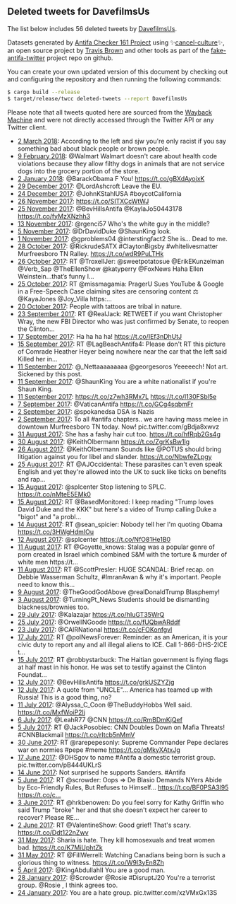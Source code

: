 ## Deleted tweets for DavefilmsUs

The list below includes 56 deleted tweets by
[DavefilmsUs](https://twitter.com/DavefilmsUs).



Datasets generated by [Antifa Checker 161 Project](https://twitter.com/antifacheck161) using ✨[cancel-culture](https://github.com/travisbrown/cancel-culture)✨, an open source project by 
[Travis Brown](https://twitter.com/travisbrown) and other tools as part of the 
[fake-antifa-twitter](https://github.com/antifacheck161/fake-antifa-twitter) project repo on github.

You can create your own updated version of this document by checking out and configuring the
repository and then running the following commands:

```bash
$ cargo build --release
$ target/release/twcc deleted-tweets --report DavefilmsUs
```

Please note that all tweets quoted here are sourced from the
[Wayback Machine](https://web.archive.org) and were not directly accessed through the Twitter API or
any Twitter client.

* [ 2 March 2018](https://web.archive.org/web/20220517214042/https://twitter.com/DavefilmsUs/status/969693762506182656): According to the left and sjw you're only racist if you say something bad about black people or brown people. <!--969693762506182656-->
* [ 9 February 2018](https://web.archive.org/web/20180209013147/https://twitter.com/DavefilmsUs/status/961774597740859392): @Walmart Walmart doesn't care about health code violations because they allow filthy dogs in animals that are not service dogs into the grocery portion of the store. <!--961774597740859392-->
* [ 2 January 2018](https://web.archive.org/web/20180102202707/https://twitter.com/DavefilmsUs/status/948289574815625218): @BarackObama F You! https://t.co/gBXdAyojxK <!--948289574815625218-->
* [29 December 2017](https://web.archive.org/web/20171229215641/https://twitter.com/DavefilmsUs/status/946862563559657472): @LordAshcroft Leave the EU. <!--946862563559657472-->
* [24 December 2017](https://web.archive.org/web/20171224185027/https://twitter.com/DavefilmsUs/status/945003757070356480): @JohnKStahlUSA #boycotCalifornia <!--945003757070356480-->
* [26 November 2017](https://web.archive.org/web/20171126200806/https://twitter.com/DavefilmsUs/status/934876438074937344): https://t.co/SITXCcWtWJ <!--934876438074937344-->
* [25 November 2017](https://web.archive.org/web/20171125021908/https://twitter.com/DavefilmsUs/status/934245035973005312): @BevHillsAntifa @KaylaJo50443178  https://t.co/fyMzXNzhh3 <!--934245035973005312-->
* [13 November 2017](https://web.archive.org/web/20171113034422/https://twitter.com/DavefilmsUs/status/929917831252234241): @rgenci57 Who's the white guy in the middle? <!--929917831252234241-->
* [ 5 November 2017](https://web.archive.org/web/20171105042657/https://twitter.com/DavefilmsUs/status/927029444765736961): @DrDavidDuke @ShaunKing look. <!--927029444765736961-->
* [ 1 November 2017](https://web.archive.org/web/20171101173853/https://twitter.com/DavefilmsUs/status/925779189856337921): @gproblems04 @interstingfact2 She is... Dead to me. <!--925779189856337921-->
* [28 October 2017](https://web.archive.org/web/20171028000544/https://twitter.com/DavefilmsUs/status/924064604489244674): @RickrudeSATX #ClaytonBigsby #whitelivesmatter  Murfreesboro TN Ralley. https://t.co/wdR9PuLTHk <!--924064604489244674-->
* [26 October 2017](https://web.archive.org/web/20171026062147/https://twitter.com/DavefilmsUs/status/923434464872685568): RT @TroxellJer: @sweetpotatosue @ErikEKunzelman @Verb_Sap @TheEllenShow @katyperry @FoxNews   Haha Ellen Weinstein...that’s funny l…  <!--923434464872685568-->
* [25 October 2017](https://web.archive.org/web/20171025175936/https://twitter.com/DavefilmsUs/status/923247688321290241): RT @missmagamia: PragerU Sues YouTube &amp; Google in a  Free-Speech Case claiming sites are censoring content ⚖️ @KayaJones @Joy_Villa  https:… <!--923247688321290241-->
* [20 October 2017](https://web.archive.org/web/20171020183154/https://twitter.com/DavefilmsUs/status/921443877533503488): People with tattoos are tribal in nature. <!--921443877533503488-->
* [23 September 2017](https://web.archive.org/web/20170923012124/https://twitter.com/DavefilmsUs/status/911400071358533632): RT @RealJack: RETWEET if you want Christopher Wray, the new FBI Director who was just confirmed by Senate, to reopen the Clinton…  <!--911400071358533632-->
* [17 September 2017](https://web.archive.org/web/20170917034720/https://twitter.com/DavefilmsUs/status/909262469490790400): Ha ha ha ha! https://t.co/IEf3nDhUtJ <!--909262469490790400-->
* [15 September 2017](https://web.archive.org/web/20170915161119/https://twitter.com/DavefilmsUs/status/908724923279036417): RT @LagBeachAntifa4: Please don't RT this picture of Comrade Heather Heyer being nowhere near the car that the left said Killed her in…  <!--908724923279036417-->
* [11 September 2017](https://web.archive.org/web/20170911184928/https://twitter.com/DavefilmsUs/status/907315171563110400): @_Nettaaaaaaaaa @georgesoros Yeeeeech! Not art. Sickened by this post. <!--907315171563110400-->
* [11 September 2017](https://web.archive.org/web/20170911184648/https://twitter.com/DavefilmsUs/status/907314500508033024): @ShaunKing You are a white nationalist if you're Shaun King. <!--907314500508033024-->
* [11 September 2017](https://web.archive.org/web/20170911025950/https://twitter.com/DavefilmsUs/status/907076188505591808): https://t.co/z7wh3RMx7L https://t.co/l130FSbl5e <!--907076188505591808-->
* [ 7 September 2017](https://web.archive.org/web/20170907003916/https://twitter.com/DavefilmsUs/status/905591262295846912): @VaticanAntifa  https://t.co/GCg4sqbmFr <!--905591262295846912-->
* [ 2 September 2017](https://web.archive.org/web/20170902221338/https://twitter.com/DavefilmsUs/status/904105061030211584): @spokanedsa DSA is Nazis <!--904105061030211584-->
* [ 2 September 2017](https://web.archive.org/web/20190622161800/https://twitter.com/DavefilmsUs/status/904047370320609280): To all  #antifa  chapters.. we are having mass melee in downtown Murfreesboro TN today. Now! pic.twitter.com/gBdja8xwvz <!--904047370320609280-->
* [31 August 2017](https://web.archive.org/web/20170831045516/https://twitter.com/DavefilmsUs/status/903118971750187008): She has a fashy hair cut too. https://t.co/hfRqb2Gs4g <!--903118971750187008-->
* [30 August 2017](https://web.archive.org/web/20170830025838/https://twitter.com/DavefilmsUs/status/902727232149442563): @KeithOlbermann https://t.co/ZgrKsBw1lg <!--902727232149442563-->
* [26 August 2017](https://web.archive.org/web/20170826180304/https://twitter.com/DavefilmsUs/status/901505288796340225): @KeithOlbermann Sounds like @POTUS should bring litigation against you for libel and slander. https://t.co/NbwfeZLpgy <!--901505288796340225-->
* [25 August 2017](https://web.archive.org/web/20170825050037/https://twitter.com/DavefilmsUs/status/900945990940712960): RT @AJOccidental: These parasites can't even speak English and yet they're allowed into the UK to suck like ticks on benefits and rap…  <!--900945990940712960-->
* [15 August 2017](https://web.archive.org/web/20170815005710/https://twitter.com/DavefilmsUs/status/897260846061113349): @splcenter Stop listening to SPLC. https://t.co/nMteE5EMk0 <!--897260846061113349-->
* [15 August 2017](https://web.archive.org/web/20170815003350/https://twitter.com/DavefilmsUs/status/897254974043947009): RT @BasedMonitored: I keep reading "Trump loves David Duke and the KKK" but here's a video of Trump calling Duke a "bigot" and "a probl…  <!--897254974043947009-->
* [14 August 2017](https://web.archive.org/web/20170814002144/https://twitter.com/DavefilmsUs/status/896889541121814528): RT @sean_spicier: Nobody tell her I'm quoting Obama https://t.co/3HWgHdmIOu <!--896889541121814528-->
* [12 August 2017](https://web.archive.org/web/20170812232321/https://twitter.com/DavefilmsUs/status/896512460592746497): @splcenter  https://t.co/NfO81He1B0 <!--896512460592746497-->
* [11 August 2017](https://web.archive.org/web/20170811165716/https://twitter.com/DavefilmsUs/status/896052911674859520): RT @Goyette_knows: Stalag was a popular genre of porn created in Israel which combined S&amp;M with the torture &amp; murder of white men https://t… <!--896052911674859520-->
* [11 August 2017](https://web.archive.org/web/20170811020657/https://twitter.com/DavefilmsUs/status/895828856149606400): RT @ScottPresler: HUGE  SCANDAL: Brief recap. on Debbie Wasserman Schultz, #ImranAwan &amp; why it's important.  People need to know this…  <!--895828856149606400-->
* [ 9 August 2017](https://web.archive.org/web/20170809172622/https://twitter.com/DavefilmsUs/status/895335459198390272): @TheGoodGodAbove @realDonaldTrump Blasphemy! <!--895335459198390272-->
* [ 3 August 2017](https://web.archive.org/web/20170803192320/https://twitter.com/DavefilmsUs/status/893190567651422209): @TurningPt_News Students should be dismantling blackness/brownies too. <!--893190567651422209-->
* [29 July 2017](https://web.archive.org/web/20170729015000/https://twitter.com/DavefilmsUs/status/891113548314804225): @Kalazajar https://t.co/hIuGT35WrQ <!--891113548314804225-->
* [25 July 2017](https://web.archive.org/web/20170725195918/https://twitter.com/DavefilmsUs/status/889938128181628928): @OrwellNGoode  https://t.co/fUQbwARddf <!--889938128181628928-->
* [23 July 2017](https://web.archive.org/web/20170723052147/https://twitter.com/DavefilmsUs/status/888992518112673792): @CAIRNational  https://t.co/cFOKonfgvl <!--888992518112673792-->
* [17 July 2017](https://web.archive.org/web/20170717180723/https://twitter.com/DavefilmsUs/status/887010860501172224): RT @polNewsForever: Reminder: as an American, it is your civic duty to report any and all illegal aliens to ICE.  Call 1-866-DHS-2ICE t…  <!--887010860501172224-->
* [15 July 2017](https://web.archive.org/web/20170715053236/https://twitter.com/DavefilmsUs/status/886096137295470592): RT @robbystarbuck: The Haitian government is flying flags at half mast in his honor. He was set to testify against the Clinton Foundat…  <!--886096137295470592-->
* [12 July 2017](https://web.archive.org/web/20170712132533/https://twitter.com/DavefilmsUs/status/885127995480051712): @BevHillsAntifa  https://t.co/grkUSZYZjg <!--885127995480051712-->
* [12 July 2017](https://web.archive.org/web/20170712035904/https://twitter.com/DavefilmsUs/status/884985435293982723): A quote from "UNCLE"... America has teamed up with Russia! This is a good thing, no? <!--884985435293982723-->
* [11 July 2017](https://web.archive.org/web/20170711235718/https://twitter.com/DavefilmsUs/status/884924592699133952): @Alyssa_C_Coon @TheBuddyHobbs Well said. https://t.co/MxfWoiP2Ij <!--884924592699133952-->
* [ 6 July 2017](https://web.archive.org/web/20170706035555/https://twitter.com/DavefilmsUs/status/882810315343351810): @LeahR77 @CNN https://t.co/RmBDmKjQef <!--882810315343351810-->
* [ 5 July 2017](https://web.archive.org/web/20170705211702/https://twitter.com/DavefilmsUs/status/882709933074128896): RT @JackPosobiec: CNN Doubles Down on Mafia Threats! #CNNBlackmail https://t.co/rItcb5nMmV <!--882709933074128896-->
* [30 June 2017](https://web.archive.org/web/20170630212426/https://twitter.com/DavefilmsUs/status/880899856033861635): RT @rarepepesonly: Supreme Commander Pepe declares war on normies #pepe #meme https://t.co/qMkyXAtxJg <!--880899856033861635-->
* [17 June 2017](https://web.archive.org/web/20190623034755/https://twitter.com/DavefilmsUs/status/876140980646416386): @DHSgov  to name  #Antifa  a domestic terrorist group. pic.twitter.com/pB444UKLrS <!--876140980646416386-->
* [14 June 2017](https://web.archive.org/web/20190623040109/https://twitter.com/DavefilmsUs/status/875032103653711874): Not surprised he supports Sanders.  #Antifa <!--875032103653711874-->
* [ 5 June 2017](https://web.archive.org/web/20170605184326/https://twitter.com/DavefilmsUs/status/871799642425622529): RT @scrowder: Oops =&gt; De Blasio Demands NYers Abide by Eco-Friendly Rules, But Refuses to Himself... https://t.co/BF0PSA3l95 https://t.co/c… <!--871799642425622529-->
* [ 3 June 2017](https://web.archive.org/web/20170603011210/https://twitter.com/DavefilmsUs/status/870810306775265280): RT @hrkbenowen: Do you feel sorry for Kathy Griffin who said Trump "broke" her and that she doesn't expect her career to recover? Please RE… <!--870810306775265280-->
* [ 2 June 2017](https://web.archive.org/web/20170602191738/https://twitter.com/DavefilmsUs/status/870721085515472898): RT @ValentineShow: Good grief! That's scary. https://t.co/Ddt122nZwv <!--870721085515472898-->
* [31 May 2017](https://web.archive.org/web/20170531223240/https://twitter.com/DavefilmsUs/status/870045391533862912): Sharia is hate. They kill homosexuals and treat women bad. https://t.co/K7MiUphtZk <!--870045391533862912-->
* [31 May 2017](https://web.archive.org/web/20170531042321/https://twitter.com/DavefilmsUs/status/869771256006094848): RT @FillWerrell: Watching Canadians being born is such a glorious thing to witness. https://t.co/W9l3yEn8Zh <!--869771256006094848-->
* [ 5 April 2017](https://web.archive.org/web/20170405212442/https://twitter.com/DavefilmsUs/status/849734566701125633): @KingAbdullahII You are a good man. <!--849734566701125633-->
* [28 January 2017](https://web.archive.org/web/20190412011909/https://twitter.com/DavefilmsUs/status/825184240799215622): @Scrowder   @Rosie   #DisruptJ20  You're a terrorist group.  @Rosie  , I think agrees too. <!--825184240799215622-->
* [24 January 2017](https://web.archive.org/web/20191227202423/https://twitter.com/DavefilmsUs/status/823943292148711424): You are a hate group. pic.twitter.com/xzVMxGx13S <!--823943292148711424-->
